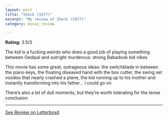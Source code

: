 ```yaml
---
layout: post
title: "Shock (1977)"
excerpt: "My review of Shock (1977)"
category: movie_review

---
```


**Rating:** 3.5/5

The kid is a fucking weirdo who does a good job of playing something between Oedipal and outright murderous: strong Babadook kid vibes

This movie has some great, outrageous ideas: the switchblade in between the piano keys, the floating diseased hand with the box cutter, the swing set voodoo that nearly crashed a plane, the kid running up to his mother and instantly transforming into his father... I could go on

There’s also a lot of dull moments, but they’re worth tolerating for the tense conclusion

<hr>

[See Review on Letterboxd](https://boxd.it/1vbgY1)
